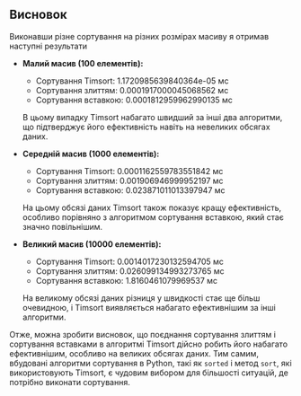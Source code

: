 ## Висновок

Виконавши різне сортування на різних розмірах масиву я отримав наступні результати

- **Малий масив (100 елементів):**
  - Сортування Timsort: 1.1720985639840364e-05 мс
  - Сортування злиттям: 0.0001917000045068562 мс
  - Сортування вставкою: 0.0001812959962990135 мс

  В цьому випадку Timsort набагато швидший за інші два алгоритми, що підтверджує його ефективність навіть на невеликих обсягах даних.

- **Середній масив (1000 елементів):**
  - Сортування Timsort: 0.0001162559783551842 мс
  - Сортування злиттям: 0.001906946999952197 мс
  - Сортування вставкою: 0.023871011013397947 мс

  На цьому обсязі даних Timsort також показує кращу ефективність, особливо порівняно з алгоритмом сортування вставкою, який стає значно повільнішим.

- **Великий масив (10000 елементів):**
  - Сортування Timsort: 0.0014017230132594705 мс
  - Сортування злиттям: 0.026099134993273765 мс
  - Сортування вставкою: 1.8160461079969537 мс
  
  На великому обсязі даних різниця у швидкості стає ще більш очевидною, і Timsort виявляється набагато ефективнішим за інші алгоритми.

Отже, можна зробити висновок, що поєднання сортування злиттям і сортування вставками в алгоритмі Timsort дійсно робить його набагато ефективнішим, особливо на великих обсягах даних. Тим самим, вбудовані алгоритми сортування в Python, такі як `sorted` і метод `sort`, які використовують Timsort, є чудовим вибором для більшості ситуацій, де потрібно виконати сортування.
